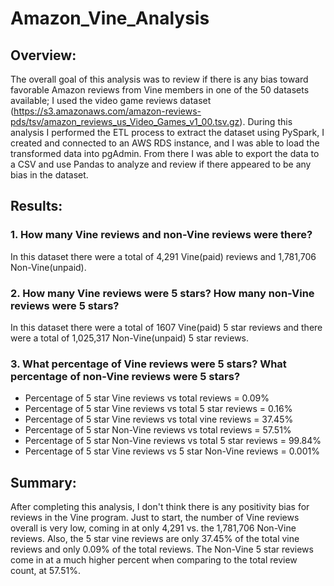 # Amazon_Vine_Analysis

## Overview:

The overall goal of this analysis was to review if there is any bias toward favorable Amazon reviews from Vine members in one of the 50 datasets available; I used the video game reviews dataset (https://s3.amazonaws.com/amazon-reviews-pds/tsv/amazon_reviews_us_Video_Games_v1_00.tsv.gz). During this analysis I performed the ETL process to extract the dataset using PySpark, I created and connected to an AWS RDS instance, and I was able to load the transformed data into pgAdmin. From there I was able to export the data to a CSV and use Pandas to analyze and review if there appeared to be any bias in the dataset. 

## Results:
### 1. How many Vine reviews and non-Vine reviews were there?
In this dataset there were a total of 4,291 Vine(paid) reviews and 1,781,706 Non-Vine(unpaid).

### 2. How many Vine reviews were 5 stars? How many non-Vine reviews were 5 stars?
In this dataset there were a total of 1607 Vine(paid) 5 star reviews and there were a total of 1,025,317 Non-Vine(unpaid) 5 star reviews.

### 3. What percentage of Vine reviews were 5 stars? What percentage of non-Vine reviews were 5 stars? 
- Percentage of 5 star Vine reviews vs total reviews = 0.09%
- Percentage of 5 star Vine reviews vs total 5 star reviews = 0.16%
- Percentage of 5 star Vine reviews vs total vine reviews = 37.45%
- Percentage of 5 star Non-Vine reviews vs total reviews = 57.51%
- Percentage of 5 star Non-Vine reviews vs total 5 star reviews = 99.84%
- Percentage of 5 star Vine reviews vs 5 star Non-Vine reviews = 0.001%


## Summary: 
After completing this analysis, I don't think there is any positivity bias for reviews in the Vine program. Just to start, the number of Vine reviews overall is very low, coming in at only 4,291 vs. the 1,781,706 Non-Vine reviews. Also, the 5 star vine reviews are only 37.45% of the total vine reviews and only 0.09% of the total reviews. The Non-Vine 5 star reviews come in at a much higher percent when comparing to the total review count, at 57.51%. 